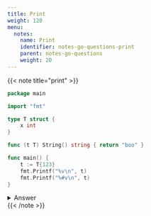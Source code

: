 ```yaml
---
title: Print
weight: 120
menu:
  notes:
    name: Print
    identifier: notes-go-questions-print
    parent: notes-go-questions
    weight: 20
---
```


{{< note title="print" >}}

```go
package main

import "fmt"

type T struct {
	x int
}

func (t T) String() string { return "boo" }

func main() {
	t := T{123}
	fmt.Printf("%v\n", t)
	fmt.Printf("%#v\n", t)
}
```

<details>
<summary>Answer</summary>
<pre>
<code class="language-shell">boo
main.T{x:123}
</code></pre></details>
{{< /note >}}
